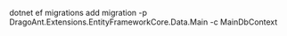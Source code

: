 dotnet ef migrations add migration -p DragoAnt.Extensions.EntityFrameworkCore.Data.Main -c MainDbContext